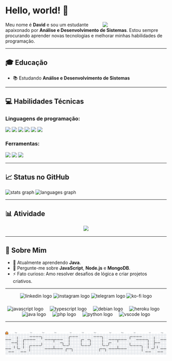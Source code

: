 # Hello, world! 👋

<img align="right" src="https://media.giphy.com/media/v1.Y2lkPTc5MGI3NjExMGpzOXJuenhieGVzMjE0NTA3cjlxOGo0d3RyZ3ZkMzBhcG00Z2YzOSZlcD12MV9naWZzX3NlYXJjaCZjdD1n/KGd6ns7MR1gPCRT52z/giphy.gif" width="200"/>

Meu nome é **David** e sou um estudante apaixonado por **Análise e Desenvolvimento de Sistemas**. Estou sempre procurando aprender novas tecnologias e melhorar minhas habilidades de programação.

---

## 🎓 Educação
- 📚 Estudando **Análise e Desenvolvimento de Sistemas**

---

## 💻 Habilidades Técnicas
### Linguagens de programação:
<div align="left">
  <img src="https://img.shields.io/badge/HTML-e06b12?style=for-the-badge&logo=html5&logoColor=white" />
  <img src="https://img.shields.io/badge/CSS-1283e0?&style=for-the-badge&logo=css3&logoColor=white" />
  <img src="https://img.shields.io/badge/JavaScript-F7DF1E?style=for-the-badge&logo=javascript&logoColor=414141" />
  <img src="https://img.shields.io/badge/Node.js-43853D?style=for-the-badge&logo=node.js&logoColor=white"/>
  <img src="https://img.shields.io/badge/TypeScript-007ACC?style=for-the-badge&logo=typescript&logoColor=white"/>
  <img src="https://img.shields.io/badge/python-3670A0?style=for-the-badge&logo=python&logoColor=ffdd54"/>
</div>

### Ferramentas:
<div align="left">
  <img src="https://img.shields.io/badge/GitHub-100000?style=for-the-badge&logo=github&logoColor=white" />
  <img src="https://img.shields.io/badge/Jenkins-D24939?style=for-the-badge&logo=Jenkins&logoColor=white" />
  <img src="https://img.shields.io/badge/Visual%20Studio%20Code-007ACC?logo=visualstudiocode&logoColor=fff&style=plastic" />
</div>

---

## 📈 Status no GitHub
<div align="left">
  <img src="https://github-readme-stats.vercel.app/api?username=roge-rdv&hide_title=false&hide_rank=false&show_icons=true&include_all_commits=true&count_private=true&disable_animations=false&theme=dracula&locale=en&hide_border=false" height="150" alt="stats graph"  />
  <img src="https://github-readme-stats.vercel.app/api/top-langs?username=roge-rdv&locale=en&hide_title=false&layout=compact&card_width=320&langs_count=5&theme=dracula&hide_border=false" height="150" alt="languages graph"  />
</div>

---

## 📊 Atividade
<p align="center">
  <img src="https://profile-counter.glitch.me/roge-rdv/count.svg" />
</p>

---

## 🎨 Sobre Mim
- 🌱 Atualmente aprendendo **Java**.
- 💬 Pergunte-me sobre **JavaScript**, **Node.js** e **MongoDB**.
- ⚡ Fato curioso: Amo resolver desafios de lógica e criar projetos criativos.

---
<div align="center">
  <img src="https://raw.githubusercontent.com/maurodesouza/profile-readme-generator/master/src/assets/icons/social/linkedin/default.svg" width="52" height="40" alt="linkedin logo"  />
  <img src="https://raw.githubusercontent.com/maurodesouza/profile-readme-generator/master/src/assets/icons/social/instagram/default.svg" width="52" height="40" alt="instagram logo"  />
  <img src="https://raw.githubusercontent.com/maurodesouza/profile-readme-generator/master/src/assets/icons/social/telegram/default.svg" width="52" height="40" alt="telegram logo"  />
  <img src="https://raw.githubusercontent.com/maurodesouza/profile-readme-generator/master/src/assets/icons/social/ko-fi/default.svg" width="52" height="40" alt="ko-fi logo"  />
</div>

###

<div align="center">
  <img src="https://cdn.jsdelivr.net/gh/devicons/devicon/icons/javascript/javascript-original.svg" height="41" alt="javascript logo"  />
  <img width="12" />
  <img src="https://cdn.jsdelivr.net/gh/devicons/devicon/icons/typescript/typescript-original.svg" height="41" alt="typescript logo"  />
  <img width="12" />
  <img src="https://cdn.jsdelivr.net/gh/devicons/devicon/icons/debian/debian-original.svg" height="41" alt="debian logo"  />
  <img width="12" />
  <img src="https://cdn.jsdelivr.net/gh/devicons/devicon/icons/heroku/heroku-original.svg" height="41" alt="heroku logo"  />
  <img width="12" />
  <img src="https://cdn.jsdelivr.net/gh/devicons/devicon/icons/java/java-original.svg" height="41" alt="java logo"  />
  <img width="12" />
  <img src="https://cdn.jsdelivr.net/gh/devicons/devicon/icons/php/php-original.svg" height="41" alt="php logo"  />
  <img width="12" />
  <img src="https://cdn.jsdelivr.net/gh/devicons/devicon/icons/python/python-original.svg" height="41" alt="python logo"  />
  <img width="12" />
  <img src="https://cdn.jsdelivr.net/gh/devicons/devicon/icons/vscode/vscode-original.svg" height="41" alt="vscode logo"  />
</div>

---

<br clear="both">

<picture>
  <source media="(prefers-color-scheme: dark)" srcset="https://raw.githubusercontent.com/roge-rdv/roge-rdv/output/pacman-contribution-graph-dark.svg">
  <source media="(prefers-color-scheme: light)" srcset="https://raw.githubusercontent.com/roge-rdv/roge-rdv/output/pacman-contribution-graph.svg">
  <img alt="pacman contribution graph" src="https://raw.githubusercontent.com/roge-rdv/roge-rdv/output/pacman-contribution-graph.svg">
</picture>

